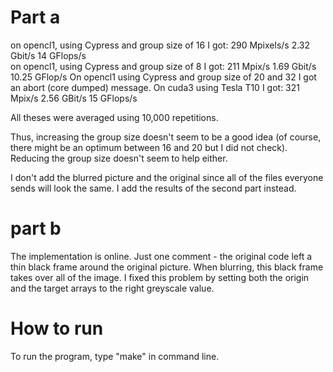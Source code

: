 Part a
======
on opencl1, using Cypress and group size of 16 I got:
290   Mpixels/s
2.32  Gbit/s
14    GFlops/s  
on opencl1, using Cypress and group size of 8 I  got:
211  Mpix/s
1.69  Gbit/s
10.25 GFlop/s
On opencl1 using Cypress and group size of 20 and 32 I got an abort (core dumped)
message.
On cuda3 using Tesla T10 I got:
321 Mpix/s
2.56 GBit/s
15 GFlops/s

All theses were averaged using 10,000 repetitions.


Thus, increasing the group size doesn't seem to be a good idea (of course, there
might be an optimum between 16 and 20 but I did not check). Reducing the group 
size doesn't seem to help either. 

I don't add the blurred picture and the original since all of the files everyone
sends will look the same. I add the results of the second part instead.


part b
======
The implementation is online. Just one comment - the original code left a thin
black frame around the original picture. When blurring, this black frame takes 
over all of the image. I fixed this problem by setting both the origin and 
the target arrays to the right greyscale value. 


How to run
==========
To run the program, type "make" in command line.

